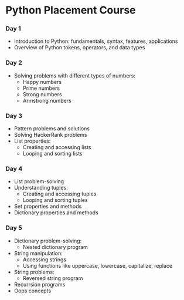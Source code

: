 # Python Placement Course

### Day 1
- Introduction to Python: fundamentals, syntax, features, applications
- Overview of Python tokens, operators, and data types

### Day 2
- Solving problems with different types of numbers:
  - Happy numbers
  - Prime numbers
  - Strong numbers
  - Armstrong numbers

### Day 3
- Pattern problems and solutions
- Solving HackerRank problems
- List properties:
  - Creating and accessing lists
  - Looping and sorting lists

### Day 4
- List problem-solving
- Understanding tuples:
  - Creating and accessing tuples
  - Looping and sorting tuples
- Set properties and methods
- Dictionary properties and methods

### Day 5
- Dictionary problem-solving:
  - Nested dictionary program
- String manipulation:
  - Accessing strings
  - Using functions like uppercase, lowercase, capitalize, replace
- String problems:
  - Reversed string program
- Recurrsion programs
- Oops concepts
